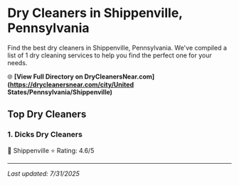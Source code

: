 # Dry Cleaners in Shippenville, Pennsylvania

Find the best dry cleaners in Shippenville, Pennsylvania. We've compiled a list of 1 dry cleaning services to help you find the perfect one for your needs.

🌐 **[View Full Directory on DryCleanersNear.com](https://drycleanersnear.com/city/United States/Pennsylvania/Shippenville)**

## Top Dry Cleaners

### 1. Dicks Dry Cleaners
📍 Shippenville
⭐ Rating: 4.6/5


---

*Last updated: 7/31/2025*
